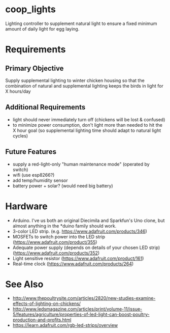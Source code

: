 # coop_lights
Lighting controller to supplement natural light to ensure a fixed minimum amount of daily light for egg laying.

# Requirements
## Primary Objective
Supply supplemental lighting to winter chicken housing so that the combination of natural and supplemental lighting keeps the birds in light for X hours/day

## Additional Requirements
- light should never immediately turn off (chickens will be lost & confused)
- to minimize power consumption, don't light more than needed to hit the X hour goal (so supplemental lighting time should adapt to natural light cycles)

## Future Features
- supply a red-light-only "human maintenance mode" (operated by switch)
- wifi (use esp8266?)
- add temp/humidity sensor
- battery power + solar? (would need big battery)

# Hardware
* Arduino.  I've us both an original Diecimila and Sparkfun's Uno clone, but almost anything in the *duino family should work.
* 3-color LED strip.  (e.g. https://www.adafruit.com/products/346)
* MOSFETs to switch power into the LED strip (https://www.adafruit.com/product/355)
* Adequate power supply (depends on details of your chosen LED strip) (https://www.adafruit.com/products/352)
* Light sensitive resistor (https://www.adafruit.com/product/161)
* Real-time clock (https://www.adafruit.com/products/264)

# See Also
* http://www.thepoultrysite.com/articles/2820/new-studies-examine-effects-of-lighting-on-chickens/
* http://www.ledsmagazine.com/articles/print/volume-11/issue-5/features/agriculture/properties-of-led-light-can-boost-poultry-production-and-profits.html
* https://learn.adafruit.com/rgb-led-strips/overview
